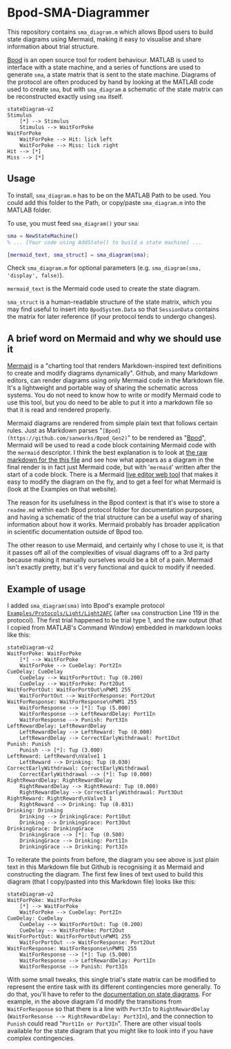 # Bpod-SMA-Diagrammer
This repository contains `sma_diagram.m` which allows Bpod users to build state diagrams using Mermaid, making it easy to visualise and share information about trial structure.

[Bpod](https://github.com/sanworks/Bpod_Gen2) is an open source tool for rodent behaviour. MATLAB is used to interface with a state machine, and a series of functions are used to generate `sma`, a state matrix that is sent to the state machine. Diagrams of the protocol are often produced by hand by looking at the MATLAB code used to create `sma`, but with `sma_diagram` a schematic of the state matrix can be reconstructed exactly using `sma` itself.

```mermaid
stateDiagram-v2
Stimulus
    [*] --> Stimulus
    Stimulus --> WaitForPoke
WaitForPoke
    WaitForPoke --> Hit: lick left
    WaitForPoke --> Miss: lick right
Hit --> [*]
Miss --> [*]
```

## Usage
To install, `sma_diagram.m` has to be on the MATLAB Path to be used. You could add this folder to the Path, or copy/paste `sma_diagram.m` into the MATLAB folder.

To use, you must feed `sma_diagram()` your `sma`:

```matlab
sma = NewStateMachine()
% ... [Your code using AddState() to build a state machine] ...

[mermaid_text, sma_struct] = sma_diagram(sma);

```

Check `sma_diagram.m` for optional parameters (e.g. `sma_diagram(sma, 'display', false)`).

`mermaid_text` is the Mermaid code used to create the state diagram.

`sma_struct` is a human-readable structure of the state matrix, which you may find useful to insert into `BpodSystem.Data` so that `SessionData` contains the matrix for later reference (if your protocol tends to undergo changes).

## A brief word on Mermaid and why we should use it
[Mermaid](https://mermaid.js.org/intro/) is a "charting tool that renders Markdown-inspired text definitions to create and modify diagrams dynamically". Github, and many Markdown editors, can render diagrams using only Mermaid code in the Markdown file. It's a lightweight and portable way of sharing the schematic across systems. You do not need to know how to write or modify Mermaid code to use this tool, but you do need to be able to put it into a markdown file so that it is read and rendered properly.

Mermaid diagrams are rendered from simple plain text that follows certain rules. Just as Markdown parses "`[Bpod](https://github.com/sanworks/Bpod_Gen2)`" to be rendered as "[Bpod](https://github.com/sanworks/Bpod_Gen2)", Mermaid will be used to read a code block containing Mermaid code with the `mermaid` descriptor. I think the best explanation is to look at [the raw markdown for the this file](https://github.com/ogeesan/Bpod-SMA-Diagrammer/blob/main/README.md?plain=1) and see how what appears as a diagram in the final render is in fact just Mermaid code, but with '`mermaid`' written after the start of a code block. There is a Mermaid [live editor web tool](https://mermaid.live/) that makes it easy to modify the diagram on the fly, and to get a feel for what Mermaid is (look at the Examples on that website).

The reason for its usefulness in the Bpod context is that it's wise to store a `readme.md` within each Bpod protocol folder for documentation purposes, and having a schematic of the trial structure can be a useful way of sharing information about how it works. Mermaid probably has broader application in scientific documentation outside of Bpod too.

The other reason to use Mermaid, and certainly why I chose to use it, is that it passes off all of the complexities of visual diagrams off to a 3rd party because making it manually ourselves would be a bit of a pain. Mermaid isn't exactly pretty, but it's very functional and quick to modify if needed.

## Example of usage
I added `sma_diagram(sma)` into Bpod's example protocol [`Examples/Protocols/Light/Light2AFC`](https://github.com/sanworks/Bpod_Gen2/blob/master/Examples/Protocols/Operant/Operant.m) (after `sma` construction Line 119 in the protocol). The first trial happened to be trial type 1, and the raw output (that I copied from MATLAB's Command Window) embedded in markdown looks like this:
```mermaid
stateDiagram-v2
WaitForPoke: WaitForPoke
	[*] --> WaitForPoke
	WaitForPoke --> CueDelay: Port2In
CueDelay: CueDelay
	CueDelay --> WaitForPortOut: Tup (0.200) 
	CueDelay --> WaitForPoke: Port2Out
WaitForPortOut: WaitForPortOut\nPWM1 255
	WaitForPortOut --> WaitForResponse: Port2Out
WaitForResponse: WaitForResponse\nPWM1 255
	WaitForResponse --> [*]: Tup (5.000) 
	WaitForResponse --> LeftRewardDelay: Port1In
	WaitForResponse --> Punish: Port3In
LeftRewardDelay: LeftRewardDelay
	LeftRewardDelay --> LeftReward: Tup (0.000) 
	LeftRewardDelay --> CorrectEarlyWithdrawal: Port1Out
Punish: Punish
	Punish --> [*]: Tup (3.000) 
LeftReward: LeftReward\nValve1 1
	LeftReward --> Drinking: Tup (0.030) 
CorrectEarlyWithdrawal: CorrectEarlyWithdrawal
	CorrectEarlyWithdrawal --> [*]: Tup (0.000) 
RightRewardDelay: RightRewardDelay
	RightRewardDelay --> RightReward: Tup (0.000) 
	RightRewardDelay --> CorrectEarlyWithdrawal: Port3Out
RightReward: RightReward\nValve3 1
	RightReward --> Drinking: Tup (0.031) 
Drinking: Drinking
	Drinking --> DrinkingGrace: Port1Out
	Drinking --> DrinkingGrace: Port3Out
DrinkingGrace: DrinkingGrace
	DrinkingGrace --> [*]: Tup (0.500) 
	DrinkingGrace --> Drinking: Port1In
	DrinkingGrace --> Drinking: Port3In
```

To reiterate the points from before, the diagram you see above is just plain text in this Markdown file but Github is recognising it as Mermaid and constructing the diagram. The first few lines of text used to build this diagram (that I copy/pasted into this Markdown file) looks like this:

```
stateDiagram-v2
WaitForPoke: WaitForPoke
	[*] --> WaitForPoke
	WaitForPoke --> CueDelay: Port2In
CueDelay: CueDelay
	CueDelay --> WaitForPortOut: Tup (0.200) 
	CueDelay --> WaitForPoke: Port2Out
WaitForPortOut: WaitForPortOut\nPWM1 255
	WaitForPortOut --> WaitForResponse: Port2Out
WaitForResponse: WaitForResponse\nPWM1 255
	WaitForResponse --> [*]: Tup (5.000) 
	WaitForResponse --> LeftRewardDelay: Port1In
	WaitForResponse --> Punish: Port3In
```

With some small tweaks, this single trial's state matrix can be modified to represent the entire task with its different contingencies more generally. To do that, you'll have to refer to the [documentation on state diagrams](https://mermaid.js.org/syntax/stateDiagram.html). For example, in the above diagram I'd modify the transitions from `WaitForResponse` so that there is a line with `Port3In` to `RightRewardDelay` (`WaitForResonse --> RightRewardDelay: Port3In`), and the connection to `Punish` could read "`Port1In or Port3In`". There are other visual tools available for the state diagram that you might like to look into if you have complex contingencies.